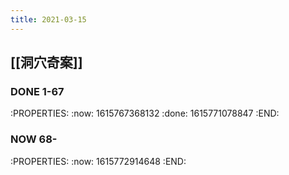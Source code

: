 ```yaml
---
title: 2021-03-15
---
```


## [[洞穴奇案]]
### DONE 1-67
:PROPERTIES:
:now: 1615767368132
:done: 1615771078847
:END:
### NOW 68-
:PROPERTIES:
:now: 1615772914648
:END:
###
